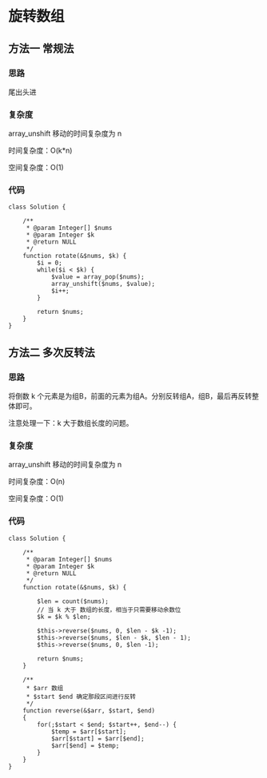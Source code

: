 # 旋转数组

## 方法一 常规法

### 思路

尾出头进

### 复杂度

array_unshift 移动的时间复杂度为 n

时间复杂度：O(k*n)

空间复杂度：O(1)

### 代码

```
class Solution {

    /**
     * @param Integer[] $nums
     * @param Integer $k
     * @return NULL
     */
    function rotate(&$nums, $k) {
        $i = 0;
        while($i < $k) {
            $value = array_pop($nums);
            array_unshift($nums, $value);
            $i++;
        }

        return $nums;
    }
}
```

## 方法二 多次反转法

### 思路

将倒数 k 个元素是为组B，前面的元素为组A。分别反转组A，组B，最后再反转整体即可。

注意处理一下：k 大于数组长度的问题。

### 复杂度

array_unshift 移动的时间复杂度为 n

时间复杂度：O(n)

空间复杂度：O(1)

### 代码

```
class Solution {

    /**
     * @param Integer[] $nums
     * @param Integer $k
     * @return NULL
     */
    function rotate(&$nums, $k) {

        $len = count($nums);
        // 当 k 大于 数组的长度，相当于只需要移动余数位
        $k = $k % $len;

        $this->reverse($nums, 0, $len - $k -1);
        $this->reverse($nums, $len - $k, $len - 1);
        $this->reverse($nums, 0, $len -1);

        return $nums;
    }

    /**
     * $arr 数组
     * $start $end 确定那段区间进行反转
     */
    function reverse(&$arr, $start, $end)
    {
        for(;$start < $end; $start++, $end--) {
            $temp = $arr[$start];
            $arr[$start] = $arr[$end];
            $arr[$end] = $temp;
        }
    }
}
```